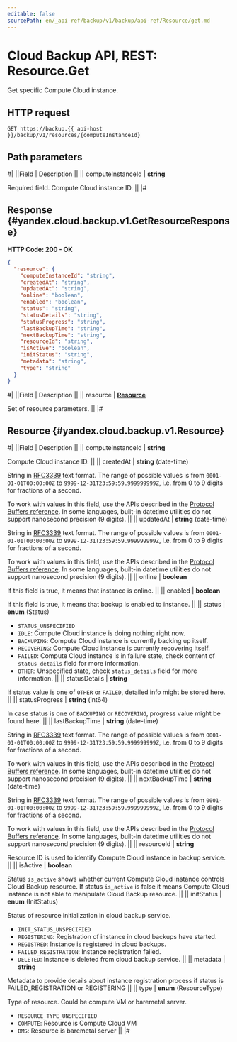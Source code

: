 ```yaml
---
editable: false
sourcePath: en/_api-ref/backup/v1/backup/api-ref/Resource/get.md
---
```


# Cloud Backup API, REST: Resource.Get

Get specific Compute Cloud instance.

## HTTP request

```
GET https://backup.{{ api-host }}/backup/v1/resources/{computeInstanceId}
```

## Path parameters

#|
||Field | Description ||
|| computeInstanceId | **string**

Required field. Compute Cloud instance ID. ||
|#

## Response {#yandex.cloud.backup.v1.GetResourceResponse}

**HTTP Code: 200 - OK**

```json
{
  "resource": {
    "computeInstanceId": "string",
    "createdAt": "string",
    "updatedAt": "string",
    "online": "boolean",
    "enabled": "boolean",
    "status": "string",
    "statusDetails": "string",
    "statusProgress": "string",
    "lastBackupTime": "string",
    "nextBackupTime": "string",
    "resourceId": "string",
    "isActive": "boolean",
    "initStatus": "string",
    "metadata": "string",
    "type": "string"
  }
}
```

#|
||Field | Description ||
|| resource | **[Resource](#yandex.cloud.backup.v1.Resource)**

Set of resource parameters. ||
|#

## Resource {#yandex.cloud.backup.v1.Resource}

#|
||Field | Description ||
|| computeInstanceId | **string**

Compute Cloud instance ID. ||
|| createdAt | **string** (date-time)

String in [RFC3339](https://www.ietf.org/rfc/rfc3339.txt) text format. The range of possible values is from
`0001-01-01T00:00:00Z` to `9999-12-31T23:59:59.999999999Z`, i.e. from 0 to 9 digits for fractions of a second.

To work with values in this field, use the APIs described in the
[Protocol Buffers reference](https://developers.google.com/protocol-buffers/docs/reference/overview).
In some languages, built-in datetime utilities do not support nanosecond precision (9 digits). ||
|| updatedAt | **string** (date-time)

String in [RFC3339](https://www.ietf.org/rfc/rfc3339.txt) text format. The range of possible values is from
`0001-01-01T00:00:00Z` to `9999-12-31T23:59:59.999999999Z`, i.e. from 0 to 9 digits for fractions of a second.

To work with values in this field, use the APIs described in the
[Protocol Buffers reference](https://developers.google.com/protocol-buffers/docs/reference/overview).
In some languages, built-in datetime utilities do not support nanosecond precision (9 digits). ||
|| online | **boolean**

If this field is true, it means that instance is online. ||
|| enabled | **boolean**

If this field is true, it means that backup is enabled to instance. ||
|| status | **enum** (Status)

- `STATUS_UNSPECIFIED`
- `IDLE`: Compute Cloud instance is doing nothing right now.
- `BACKUPING`: Compute Cloud instance is currently backing up itself.
- `RECOVERING`: Compute Cloud instance is currently recovering itself.
- `FAILED`: Compute Cloud instance is in failure state, check content of
`status_details` field for more information.
- `OTHER`: Unspecified state, check `status_details` field
for more information. ||
|| statusDetails | **string**

If status value is one of `OTHER` or `FAILED`,
detailed info might be stored here. ||
|| statusProgress | **string** (int64)

In case status is one of `BACKUPING` or `RECOVERING`,
progress value might be found here. ||
|| lastBackupTime | **string** (date-time)

String in [RFC3339](https://www.ietf.org/rfc/rfc3339.txt) text format. The range of possible values is from
`0001-01-01T00:00:00Z` to `9999-12-31T23:59:59.999999999Z`, i.e. from 0 to 9 digits for fractions of a second.

To work with values in this field, use the APIs described in the
[Protocol Buffers reference](https://developers.google.com/protocol-buffers/docs/reference/overview).
In some languages, built-in datetime utilities do not support nanosecond precision (9 digits). ||
|| nextBackupTime | **string** (date-time)

String in [RFC3339](https://www.ietf.org/rfc/rfc3339.txt) text format. The range of possible values is from
`0001-01-01T00:00:00Z` to `9999-12-31T23:59:59.999999999Z`, i.e. from 0 to 9 digits for fractions of a second.

To work with values in this field, use the APIs described in the
[Protocol Buffers reference](https://developers.google.com/protocol-buffers/docs/reference/overview).
In some languages, built-in datetime utilities do not support nanosecond precision (9 digits). ||
|| resourceId | **string**

Resource ID is used to identify Compute Cloud instance in backup service. ||
|| isActive | **boolean**

Status `is_active` shows whether current Compute Cloud instance controls Cloud Backup resource.
If status `is_active` is false it means Compute Cloud instance is not able to manipulate
Cloud Backup resource. ||
|| initStatus | **enum** (InitStatus)

Status of resource initialization in cloud backup service.

- `INIT_STATUS_UNSPECIFIED`
- `REGISTERING`: Registration of instance in cloud backups have started.
- `REGISTRED`: Instance is registered in cloud backups.
- `FAILED_REGISTRATION`: Instance registration failed.
- `DELETED`: Instance is deleted from cloud backup service. ||
|| metadata | **string**

Metadata to provide details about instance registration process
if status is FAILED_REGISTRATION or REGISTERING ||
|| type | **enum** (ResourceType)

Type of resource. Could be compute VM or baremetal server.

- `RESOURCE_TYPE_UNSPECIFIED`
- `COMPUTE`: Resource is Compute Cloud VM
- `BMS`: Resource is baremetal server ||
|#